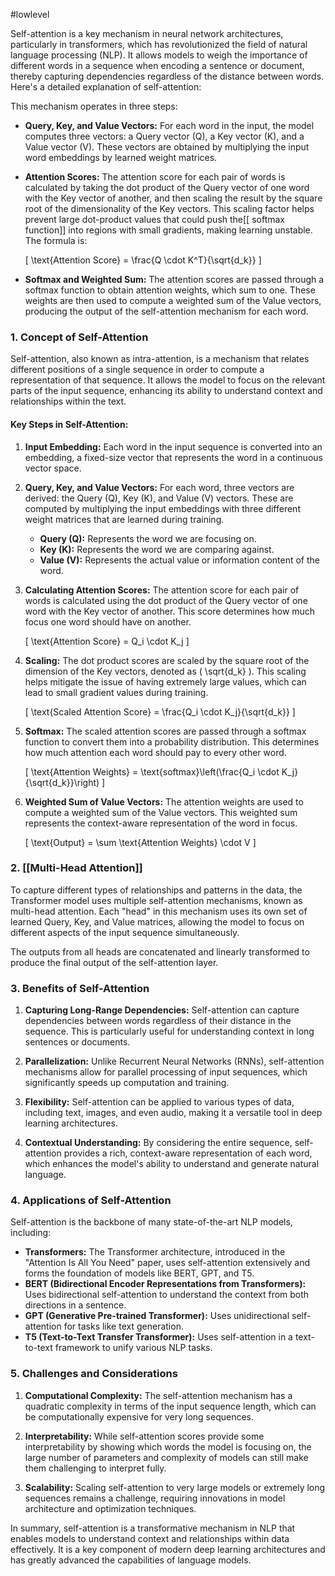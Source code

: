#lowlevel 

Self-attention is a key mechanism in neural network architectures, particularly in transformers, which has revolutionized the field of natural language processing (NLP). It allows models to weigh the importance of different words in a sequence when encoding a sentence or document, thereby capturing dependencies regardless of the distance between words. Here's a detailed explanation of self-attention:

This mechanism operates in three steps:

- **Query, Key, and Value Vectors:** For each word in the input, the model computes three vectors: a Query vector (Q), a Key vector (K), and a Value vector (V). These vectors are obtained by multiplying the input word embeddings by learned weight matrices.

- **Attention Scores:** The attention score for each pair of words is calculated by taking the dot product of the Query vector of one word with the Key vector of another, and then scaling the result by the square root of the dimensionality of the Key vectors. This scaling factor helps prevent large dot-product values that could push the[[ softmax function]] into regions with small gradients, making learning unstable. The formula is:

  \[ \text{Attention Score} = \frac{Q \cdot K^T}{\sqrt{d_k}} \]

- **Softmax and Weighted Sum:** The attention scores are passed through a softmax function to obtain attention weights, which sum to one. These weights are then used to compute a weighted sum of the Value vectors, producing the output of the self-attention mechanism for each word.

### **1. Concept of Self-Attention**

Self-attention, also known as intra-attention, is a mechanism that relates different positions of a single sequence in order to compute a representation of that sequence. It allows the model to focus on the relevant parts of the input sequence, enhancing its ability to understand context and relationships within the text.

#### **Key Steps in Self-Attention:**

1. **Input Embedding:**
   Each word in the input sequence is converted into an embedding, a fixed-size vector that represents the word in a continuous vector space.

2. **Query, Key, and Value Vectors:**
   For each word, three vectors are derived: the Query (Q), Key (K), and Value (V) vectors. These are computed by multiplying the input embeddings with three different weight matrices that are learned during training.

   - **Query (Q):** Represents the word we are focusing on.
   - **Key (K):** Represents the word we are comparing against.
   - **Value (V):** Represents the actual value or information content of the word.

3. **Calculating Attention Scores:**
   The attention score for each pair of words is calculated using the dot product of the Query vector of one word with the Key vector of another. This score determines how much focus one word should have on another.

   \[ \text{Attention Score} = Q_i \cdot K_j \]

4. **Scaling:**
   The dot product scores are scaled by the square root of the dimension of the Key vectors, denoted as \( \sqrt{d_k} \). This scaling helps mitigate the issue of having extremely large values, which can lead to small gradient values during training.

   \[ \text{Scaled Attention Score} = \frac{Q_i \cdot K_j}{\sqrt{d_k}} \]

5. **Softmax:**
   The scaled attention scores are passed through a softmax function to convert them into a probability distribution. This determines how much attention each word should pay to every other word.

   \[ \text{Attention Weights} = \text{softmax}\left(\frac{Q_i \cdot K_j}{\sqrt{d_k}}\right) \]

6. **Weighted Sum of Value Vectors:**
   The attention weights are used to compute a weighted sum of the Value vectors. This weighted sum represents the context-aware representation of the word in focus.

   \[ \text{Output} = \sum \text{Attention Weights} \cdot V \]

### **2. [[Multi-Head Attention]]**

To capture different types of relationships and patterns in the data, the Transformer model uses multiple self-attention mechanisms, known as multi-head attention. Each "head" in this mechanism uses its own set of learned Query, Key, and Value matrices, allowing the model to focus on different aspects of the input sequence simultaneously.

The outputs from all heads are concatenated and linearly transformed to produce the final output of the self-attention layer.

### **3. Benefits of Self-Attention**

1. **Capturing Long-Range Dependencies:**
   Self-attention can capture dependencies between words regardless of their distance in the sequence. This is particularly useful for understanding context in long sentences or documents.

2. **Parallelization:**
   Unlike Recurrent Neural Networks (RNNs), self-attention mechanisms allow for parallel processing of input sequences, which significantly speeds up computation and training.

3. **Flexibility:**
   Self-attention can be applied to various types of data, including text, images, and even audio, making it a versatile tool in deep learning architectures.

4. **Contextual Understanding:**
   By considering the entire sequence, self-attention provides a rich, context-aware representation of each word, which enhances the model's ability to understand and generate natural language.

### **4. Applications of Self-Attention**

Self-attention is the backbone of many state-of-the-art NLP models, including:

- **Transformers:** The Transformer architecture, introduced in the "Attention Is All You Need" paper, uses self-attention extensively and forms the foundation of models like BERT, GPT, and T5.
- **BERT (Bidirectional Encoder Representations from Transformers):** Uses bidirectional self-attention to understand the context from both directions in a sentence.
- **GPT (Generative Pre-trained Transformer):** Uses unidirectional self-attention for tasks like text generation.
- **T5 (Text-to-Text Transfer Transformer):** Uses self-attention in a text-to-text framework to unify various NLP tasks.

### **5. Challenges and Considerations**

1. **Computational Complexity:**
   The self-attention mechanism has a quadratic complexity in terms of the input sequence length, which can be computationally expensive for very long sequences.

2. **Interpretability:**
   While self-attention scores provide some interpretability by showing which words the model is focusing on, the large number of parameters and complexity of models can still make them challenging to interpret fully.

3. **Scalability:**
   Scaling self-attention to very large models or extremely long sequences remains a challenge, requiring innovations in model architecture and optimization techniques.

In summary, self-attention is a transformative mechanism in NLP that enables models to understand context and relationships within data effectively. It is a key component of modern deep learning architectures and has greatly advanced the capabilities of language models.